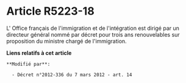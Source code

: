 # Article R5223-18

L' Office français de l'immigration et de l'intégration est dirigé par un directeur général nommé par décret pour trois ans
renouvelables sur proposition du ministre chargé de l'immigration.

**Liens relatifs à cet article**

	**Modifié par**:

	  - Décret n°2012-336 du 7 mars 2012 - art. 14
